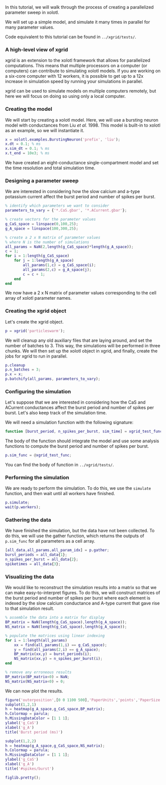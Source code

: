 In this tutorial, we will walk through the process of creating a parallelized parameter sweep in xolotl.

We will set up a simple model,
and simulate it many times in parallel for many parameter values.

Code equivalent to this tutorial can be found in `../xgrid/tests/`.

### A high-level view of xgrid

xgrid is an extension to the xolotl framework that allows for parallelized computations.
This means that multiple processors on a computer (or computers)
can contribute to simulating xolotl models.
If you are working on a six-core computer with 12 workers,
it is possible to get up to a 12x increase in simulation speed
by running your simulations in parallel.

xgrid can be used to simulate models on multiple computers remotely,
but here we will focus on doing so using only a local computer.

### Creating the model

We will start by creating a xolotl model.
Here, we will use a bursting neuron model with conductances from Liu *et al.* 1998.
This model is built-in to xolotl as an example, so we will instantiate it.

```matlab
x = xolotl.examples.BurstingNeuron('prefix', 'liu');
x.dt = 0.1; % ms
x.sim_dt = 0.1; % ms
x.t_end = 10e3; % ms
```

We have created an eight-conductance single-compartment model
and set the time resolution and total simulation time.

### Designing a parameter sweep

We are interested in considering how the slow calcium and a-type potassium current affect the burst period and number of spikes per burst.

```matlab
% identify which parameters we want to consider
parameters_to_vary = {'*.CaS.gbar', '*.ACurrent.gbar'};

% create vectors for the parameter values
g_CaS_space = linspace(0,100,25);
g_A_space = linspace(100,300,25);

% create a 2 x N matrix of parameter values
% where N is the number of simulations
all_params = NaN(2,length(g_CaS_space)*length(g_A_space));
c = 1;
for i = 1:length(g_CaS_space)
	for j = 1:length(g_A_space)
		all_params(1,c) = g_CaS_space(i);
		all_params(2,c) = g_A_space(j);
		c = c + 1;
	end
end
```

We now have a 2 x N matrix of parameter values corresponding to the
cell array of xolotl parameter names.

### Creating the xgrid object

Let's create the xgrid object.

```matlab
p = xgrid('particleswarm');
```

We will cleanup any old auxiliary files that are laying around,
and set the number of batches to 3.
This way, the simulations will be performed in three chunks.
We will then set up the xolotl object in xgrid,
and finally, create the jobs for xgrid to run in parallel.

```matlab
p.cleanup
p.n_batches = 3;
p.x = x;
p.batchify(all_params, parameters_to_vary);
```

### Configuring the simulation

Let's suppose that we are interested in considering how the CaS and ACurrent conductances affect the burst period and number of spikes per burst.
Let's also keep track of the simulation time.

We will need a simulation function with the following signature:

```matlab
function [burst_period, n_spikes_per_burst, sim_time] = xgrid_test_func(x,~,~)
```

The body of the function should integrate the model
and use some analysis functions to compute the burst period and number of spikes per burst.

```matlab
p.sim_func = @xgrid_test_func;
```

You can find the body of function in ``../xgrid/tests/``.

### Performing the simulation

We are ready to perform the simulation.
To do this, we use the `simulate` function,
and then wait until all workers have finished.

```matlab
p.simulate;
wait(p.workers);
```

### Gathering the data

We have finished the simulation, but the data have not been collected.
To do this, we will use the gather function,
which returns the outputs of `p.sim_func` for all parameters as a cell array.

```matlab
[all_data,all_params,all_param_idx] = p.gather;
burst_periods = all_data{1};
n_spikes_per_burst = all_data{2};
spiketimes = all_data{3};
```

### Visualizing the data

We would like to reconstruct the simulation results into a matrix
so that we can make easy-to-interpret figures.
To do this, we will construct matrices of the burst period and number of spikes per burst
where each element is indexed by the slow calcium conductance and A-type current that gave rise to that simulation result.

```matlab
% assemble the data into a matrix for display
BP_matrix = NaN(length(g_CaS_space),length(g_A_space));
NS_matrix = NaN(length(g_CaS_space),length(g_A_space));

% populate the matrices using linear indexing
for i = 1:length(all_params)
	xx = find(all_params(1,i) == g_CaS_space);
	y = find(all_params(2,i) == g_A_space);
	BP_matrix(xx,y) = burst_periods(i);
	NS_matrix(xx,y) = n_spikes_per_burst(i);
end

% remove any erroneous results
BP_matrix(BP_matrix<0) = NaN;
NS_matrix(NS_matrix<0) = 0;
```

We can now plot the results.

```matlab
figure('outerposition',[0 0 1100 500],'PaperUnits','points','PaperSize',[1100 500]); hold on
subplot(1,2,1)
h = heatmap(g_A_space,g_CaS_space,BP_matrix);
h.Colormap = parula;
h.MissingDataColor = [1 1 1];
ylabel('g_CaS')
xlabel('g_A')
title('Burst period (ms)')

subplot(1,2,2)
h = heatmap(g_A_space,g_CaS_space,NS_matrix);
h.Colormap = parula;
h.MissingDataColor = [1 1 1];
ylabel('g_CaS')
xlabel('g_A')
title('#spikes/burst')

figlib.pretty();
```